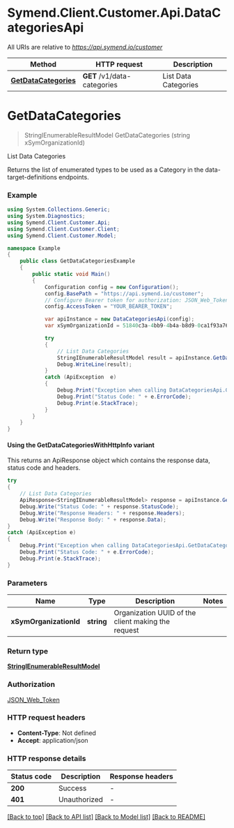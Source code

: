 # Symend.Client.Customer.Api.DataCategoriesApi

All URIs are relative to *https://api.symend.io/customer*

| Method | HTTP request | Description |
|--------|--------------|-------------|
| [**GetDataCategories**](DataCategoriesApi.md#getdatacategories) | **GET** /v1/data-categories | List Data Categories |

<a name="getdatacategories"></a>
# **GetDataCategories**
> StringIEnumerableResultModel GetDataCategories (string xSymOrganizationId)

List Data Categories

Returns the list of enumerated types to be used as a Category in the data-target-definitions endpoints.

### Example
```csharp
using System.Collections.Generic;
using System.Diagnostics;
using Symend.Client.Customer.Api;
using Symend.Client.Customer.Client;
using Symend.Client.Customer.Model;

namespace Example
{
    public class GetDataCategoriesExample
    {
        public static void Main()
        {
            Configuration config = new Configuration();
            config.BasePath = "https://api.symend.io/customer";
            // Configure Bearer token for authorization: JSON_Web_Token
            config.AccessToken = "YOUR_BEARER_TOKEN";

            var apiInstance = new DataCategoriesApi(config);
            var xSymOrganizationId = 51840c3a-4bb9-4b4a-b8d9-0ca1f93a76a7;  // string | Organization UUID of the client making the request

            try
            {
                // List Data Categories
                StringIEnumerableResultModel result = apiInstance.GetDataCategories(xSymOrganizationId);
                Debug.WriteLine(result);
            }
            catch (ApiException  e)
            {
                Debug.Print("Exception when calling DataCategoriesApi.GetDataCategories: " + e.Message);
                Debug.Print("Status Code: " + e.ErrorCode);
                Debug.Print(e.StackTrace);
            }
        }
    }
}
```

#### Using the GetDataCategoriesWithHttpInfo variant
This returns an ApiResponse object which contains the response data, status code and headers.

```csharp
try
{
    // List Data Categories
    ApiResponse<StringIEnumerableResultModel> response = apiInstance.GetDataCategoriesWithHttpInfo(xSymOrganizationId);
    Debug.Write("Status Code: " + response.StatusCode);
    Debug.Write("Response Headers: " + response.Headers);
    Debug.Write("Response Body: " + response.Data);
}
catch (ApiException e)
{
    Debug.Print("Exception when calling DataCategoriesApi.GetDataCategoriesWithHttpInfo: " + e.Message);
    Debug.Print("Status Code: " + e.ErrorCode);
    Debug.Print(e.StackTrace);
}
```

### Parameters

| Name | Type | Description | Notes |
|------|------|-------------|-------|
| **xSymOrganizationId** | **string** | Organization UUID of the client making the request |  |

### Return type

[**StringIEnumerableResultModel**](StringIEnumerableResultModel.md)

### Authorization

[JSON_Web_Token](../README.md#JSON_Web_Token)

### HTTP request headers

 - **Content-Type**: Not defined
 - **Accept**: application/json


### HTTP response details
| Status code | Description | Response headers |
|-------------|-------------|------------------|
| **200** | Success |  -  |
| **401** | Unauthorized |  -  |

[[Back to top]](#) [[Back to API list]](../README.md#documentation-for-api-endpoints) [[Back to Model list]](../README.md#documentation-for-models) [[Back to README]](../README.md)

